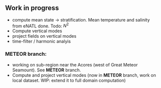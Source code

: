 ## Work in progress
* compute mean state -> stratification. Mean temperature and salinity from eNATL done. Todo: $N^2$
* Compute vertical modes
* project fields on vertical modes
* time-filter / harmonic analyis

### METEOR branch:
* working on sub-region near the Acores (west of Great Meteor Seamount). See __METEOR__ branch.
* Compute and project vertical modes (now in __METEOR__ branch, work on local dataset. WIP: extend it to full domain computation)
